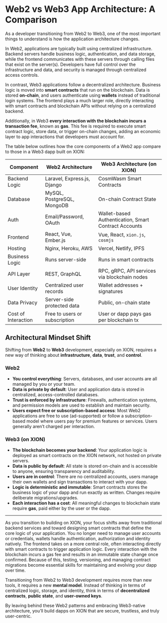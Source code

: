 # Web2 vs Web3 App Architecture: A Comparison

As a developer transitioning from Web2 to Web3, one of the most important things to understand is  how the application architecture changes.

In Web2, applications are typically built using centralized infrastructure. Backend servers handle business logic, authentication, and data storage, while the frontend communicates with these servers through calling files that exist on the server(s). Developers have full control over the infrastructure and data, and security is managed through centralized access controls.

In contrast, Web3 applications follow a decentralized architecture. Business logic is moved into **smart contracts** that run on the blockchain. Data is stored **on-chain**, and users authenticate using **wallets** instead of traditional login systems. The frontend plays a much larger role, directly interacting with smart contracts and blockchain APIs without relying on a centralized backend.

Additionally, in Web3 **every interaction with the blockchain incurs a transaction fee**, known as **gas**. This fee is required to execute smart contract logic, store data, or trigger on-chain changes, adding an economic layer to app interactions that developers must account for.

The table below outlines how the core components of a Web2 app compare to those in a Web3 dapp built on XION:

| Component           | Web2 Architecture             | Web3 Architecture (on XION)                          |
| ------------------- | ----------------------------- | ---------------------------------------------------- |
| Backend Logic       | Laravel, Express.js, Django   | CosmWasm Smart Contracts                             |
| Database            | MySQL, PostgreSQL, MongoDB    | On-chain Contract State                              |
| Auth                | Email/Password, OAuth         | Wallet-based Authentication, Smart Contract Accounts |
| Frontend            | React, Vue, Ember.js          | Vue, React, `xion.js`, `cosmjs`                      |
| Hosting             | Nginx, Heroku, AWS            | Vercel, Netlify, IPFS                                |
| Business Logic      | Runs server-side              | Runs in smart contracts                              |
| API Layer           | REST, GraphQL                 | RPC, gRPC, API services via blockchain nodes         |
| User Identity       | Centralized user records      | Wallet addresses + signatures                        |
| Data Privacy        | Server-side protected data    | Public, on-chain state                               |
| Cost of Interaction | Free to users or subscription | User or dapp pays gas per blockchain tx              |



## Architectural Mindset Shift

Shifting from **Web2** to **Web3** development, especially on XION, requires a new way of thinking about **infrastructure**, **data**, **trust**, and **control**.

### Web2

* **You control everything**: Servers, databases, and user accounts are all managed by you or your team.
* **Data is private by default**: User and application data is stored in centralized, access-controlled databases.
* **Trust is enforced by infrastructure**: Firewalls, authentication systems, and permission models are used to establish and maintain security.
* **Users expect free or subscription-based access**: Most Web2 applications are free to use (ad-supported) or follow a subscription-based model where users pay for premium features or services. Users generally aren’t charged per interaction.

### Web3 (on XION)

* **The blockchain becomes your backend**: Your application logic is deployed as smart contracts on the XION network, not hosted on private servers.
* **Data is public by default**: All state is stored on-chain and is accessible to anyone, ensuring transparency and auditability.
* **Users are in control**: There are no centralized accounts, users manage their own wallets and sign transactions to interact with your dapp.
* **Logic is deterministic and immutable**: Smart contracts stores the business logic of your dapp and run exactly as written. Changes require deliberate migrations/upgrades.
* **Each interaction has a cost**: All meaningful changes to blockchain state require **gas**, paid either by the user or the dapp.



***

As you transition to building on XION, your focus shifts away from traditional backend services and toward designing smart contracts that define the core logic of your application. You no longer need to manage user accounts or credentials, wallets handle authentication, authorization and identity natively. The frontend takes on a more central role, often interacting directly with smart contracts to trigger application logic. Every interaction with the blockchain incurs a gas fee and results in an immutable state change once confirmed. Because of this, testing, versioning, and managing contract migrations become essential skills for maintaining and evolving your dapp over time.

Transitioning from Web2 to Web3 development requires more than new tools, it requires a new **mental model**. Instead of thinking in terms of centralized logic, storage, and identity, think in terms of **decentralized contracts**, **public state**, and **user-owned keys**.

By leaving behind these Web2 patterns and embracing Web3-native architecture, you’ll build dapps on XION that are secure, trustless, and truly user-centric.

